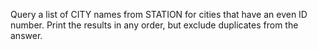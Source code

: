 Query a list of CITY names from STATION for cities that have an even ID number. Print the results in any order, but exclude duplicates from the answer.
